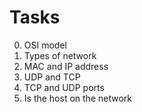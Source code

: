 # Tasks
0. OSI model
1. Types of network
2. MAC and IP address
3. UDP and TCP
4. TCP and UDP ports
5. Is the host on the network
